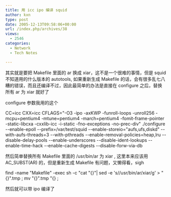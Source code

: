 ```yaml
---
title: 用 icc ipo 编译 squid
author: kxn
type: post
date: 2005-12-13T09:58:06+00:00
url: /index.php/archives/38
views:
  - 2546
categories:
  - Network
  - Tech Notes

---
```

其实就是要把 Makefile 里面的 ar 换成 xiar，这不是一个很难的事情，但是 squid 不知道用的什么版本的 autotools, 如果重新生成 Makefile 的话，会有很多乱七八糟的错误，而且还编译不过，因此最简单的办法是直接在 configure 之后，替换所有 ar 为 xiar 就好了

configure 参数我用的这个

CC=icc CXX=icc CFLAGS="-O3 -ipo -axKWP -funroll-loops -unroll256 -mcpu=pentium4 -mtune=pentium4 -march=pentium4 -fomit-frame-pointer -static-libcxa -cxxlib-icc -i-static -fno-exceptions -no-prec-div" ./configure --enable-epoll --prefix=/var/test/squid --enable-storeio="aufs,ufs,diskd" --with-aufs-threads=3 --with-pthreads --enable-removal-policies=heap,lru --disable-delay-pools --enable-underscores --disable-ident-lookups --enable-time-hack --enable-cache-digests --disable-forw-via-db

然后简单替换所有 Makefile 里面的 /usr/bin/ar 为 xiar , 这里本来应该用 AC_SUBST(AR) 的，但是重新生成 Makefile 有问题，又懒得看，sigh

find -name "Makefile" -exec sh -c "cat "{}"| sed -e 's/\/usr\/bin\/ar/xiar/g' > "{}".tmp ; mv "{}".tmp "{} \;

然后就可以带 ipo 编译了
